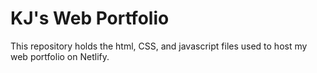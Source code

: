 # KJ's Web Portfolio
This repository holds the html, CSS, and javascript files used to host my web portfolio on Netlify.
